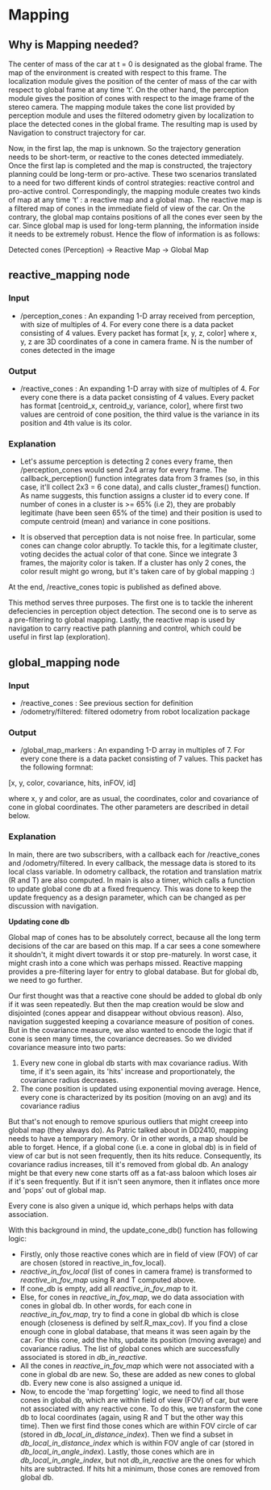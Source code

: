 # Mapping

## Why is Mapping needed?

The center of mass of the car at t = 0 is designated as the global frame. The map of the environment
is created with respect to this frame. The localization module gives the position
of the center of mass of the car with respect to global frame at any time ‘t’. On the other hand, the
perception module gives the position of cones with respect to the image frame of the stereo camera.
The mapping module takes the cone list provided by perception module and uses the filtered
odometry given by localization to place the detected cones in the global frame. The resulting map is
used by Navigation to construct trajectory for car.

Now, in the first lap, the map is unknown. So the trajectory generation needs to be short-term, or
reactive to the cones detected immediately. Once the first lap is completed and the map is
constructed, the trajectory planning could be long-term or pro-active. These two scenarios translated
to a need for two different kinds of control strategies: reactive control and pro-active control.
Correspondingly, the mapping module creates two kinds of map at any time ‘t’ : a reactive map and
a global map. The reactive map is a filtered map of cones in the immediate field of view of the car.
On the contrary, the global map contains positions of all the cones ever seen by the car. Since global
map is used for long-term planning, the information inside it needs to be extremely robust. Hence
the flow of information is as follows:

Detected cones (Perception) → Reactive Map → Global Map

## reactive_mapping node

### Input
- /perception_cones : An expanding 1-D array received from perception, with size of multiples of 4. For every cone there is a data packet consisting of 4 values. Every packet has format [x, y, z, color] where x, y, z are 3D coordinates of a cone in camera frame. N is the number of cones detected in the image

### Output
- /reactive_cones : An expanding 1-D array with size of multiples of 4. For every cone there is a data packet consisting of 4 values. Every packet has format [centroid_x, centroid_y, variance, color], where first two values are centroid of cone position, the third value is the variance in its position and 4th value is its color. 

### Explanation
- Let's assume perception is detecting 2 cones every frame, then /perception_cones would send 2x4 array for every frame. The callback_perception() function integrates data from 3 frames (so, in this case, it'll collect 2x3 = 6 cone data), and calls cluster_frames() function. As name suggests, this function assigns a cluster id to every cone. If number of cones in a cluster is >= 65% (i.e 2), they are probably legitimate (have been seen 65% of the time) and their position is used to compute centroid (mean) and variance in cone positions. 

- It is observed that perception data is not noise free. In particular, some cones can change color abruptly. To tackle this, for a legitimate cluster, voting decides the actual color of that cone. Since we integrate 3 frames, the majority color is taken. If a cluster has only 2 cones, the color result might go wrong, but it's taken care of by global mapping :)

At the end, /reactive_cones topic is published as defined above. 

This method serves three purposes. The first one is to tackle the inherent defeciencies in perception object detection. The second one is to serve as a pre-filtering to global mapping. Lastly, the reactive map is used by navigation to carry reactive path planning and control, which could be useful in first lap (exploration).



## global_mapping node
### Input
- /reactive_cones : See previous section for definition
- /odometry/filtered: filtered odometry from robot localization package

### Output
- /global_map_markers : An expanding 1-D array in multiples of 7. For every cone there is a data packet consisting of 7 values. This packet has the following formnat: 

[x, y, color, covariance, hits, inFOV, id]

where x, y and color, are as usual, the coordinates, color and covariance of cone in global coordinates. The other parameters are described in detail below. 

### Explanation
In main, there are two subscribers, with a callback each for /reactive_cones and /odometry/filtered. In every callback, the message data is stored to its local class variable. In odometry callback, the rotation and translation matrix (R and T) are also computed. In main is also a timer, which calls a function to update global cone db at a fixed frequency. This was done to keep the update frequency as a design parameter, which can be changed as per discussion with navigation.

**Updating cone db**

Global map of cones has to be absolutely correct, because all the long term decisions of the car are based on this map. If a car sees a cone somewhere it shouldn't, it might divert towards it or stop pre-maturely. In worst case, it might crash into a cone which was perhaps missed. Reactive mapping provides a pre-filtering layer for entry to global database. But for global db, we need to go further. 

Our first thought was that a reactive cone should be added to global db only if it was seen repeatedly. But then the map creation would be slow and disjointed (cones appear and disappear without obvious reason). Also, navigation suggested keeping a covariance measure of position of cones. But in the covariance measure, we also wanted to encode the logic that if cone is seen many times, the covariance decreases. So we divided covariance measure into two parts: 

1. Every new cone in global db starts with max covariance radius. With time, if it's seen again, its 'hits' increase and proportionately, the covariance radius decreases. 
2. The cone position is updated using exponential moving average. Hence, every cone is characterized by its position (moving on an avg) and its covariance radius 

But that's not enough to remove spurious outliers that might creeep into global map (they always do). As Patric talked about in DD2410, mapping needs to have a temporary memory. Or in other words, a map should be able to forget. Hence, if a global cone (i.e. a cone in global db) is in field of view of car but is not seen frequently, then its hits reduce. Consequently, its covariance radius increases, till it's removed from global db. An analogy might be that every new cone starts off as a fat-ass baloon which loses air if it's seen frequently. But if it isn't seen anymore, then it inflates once more and 'pops' out of global map.  

Every cone is also given a unique id, which perhaps helps with data association.

With this background in mind, the update_cone_db() function has following logic:

- Firstly, only those reactive cones which are in field of view (FOV) of car are chosen (stored in reactive_in_fov_local).
- *reactive_in_fov_local* (list of cones in camera frame) is transformed to *reactive_in_fov_map* using R and T computed above.
- If cone_db is empty, add all *reactive_in_fov_map* to it.
- Else, for cones in *reactive_in_fov_map*, we do data association with cones in global db. In other words, for each cone in *reactive_in_fov_map*, try to find a cone in global db which is close enough (closeness is defined by self.R_max_cov). If you find a close enough cone in global database, that means it was seen again by the car. For this cone, add the hits, update its position (moving average) and covariance radius. The list of global cones which are successfully associated is stored in *db_in_reactive*. 
- All the cones in *reactive_in_fov_map* which were not associated with a cone in global db are new. So, these are added as new cones to global db. Every new cone is also assigned a unique id.
- Now, to encode the 'map forgetting' logic, we need to find all those cones in global db, which are within field of view (FOV) of car, but were not associated with any reactive cone. To do this, we transform the cone db to local coordinates (again, using R and T but the other way this time). Then we first find those cones which are within FOV circle of car (stored in *db_local_in_distance_index*). Then we find a subset in *db_local_in_distance_index* which is within FOV angle of car (stored in *db_local_in_angle_index*). Lastly, those cones which are in *db_local_in_angle_index*, but not *db_in_reactive* are the ones for which hits are subtracted. If hits hit a minimum, those cones are removed from global db.  

